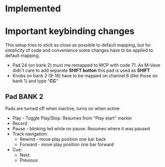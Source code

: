 # Implemented

# Important keybinding changes
This setup tries to stick as close as possible to default mapping, but
for simplicity of code and convenience some changes have to be applied to default mapping.

* Pad 24 (on bank 2) must me remapped to MCP with code 71. As M-Vave didn't care to 
add separate **SHIFT button** this pad is used as **SHIFT**
* Knobs on bank 2 (9-16) have to be mapped on channel 6 (like those on bank 1) and type "**CC**"

## Pad BANK 2
Pads are turned off when inactive, turns on when active

* Play - Toggle Play/Stop. Resumes from "Play start" marker
* Record
* Pause - blinking led while on pause. Resumes where it was paused
* Track navigation:
	* Rewind - move play position one bar back 
	* Forward - move play position one bar forward
* Cue:
	* Next
	* Previous
